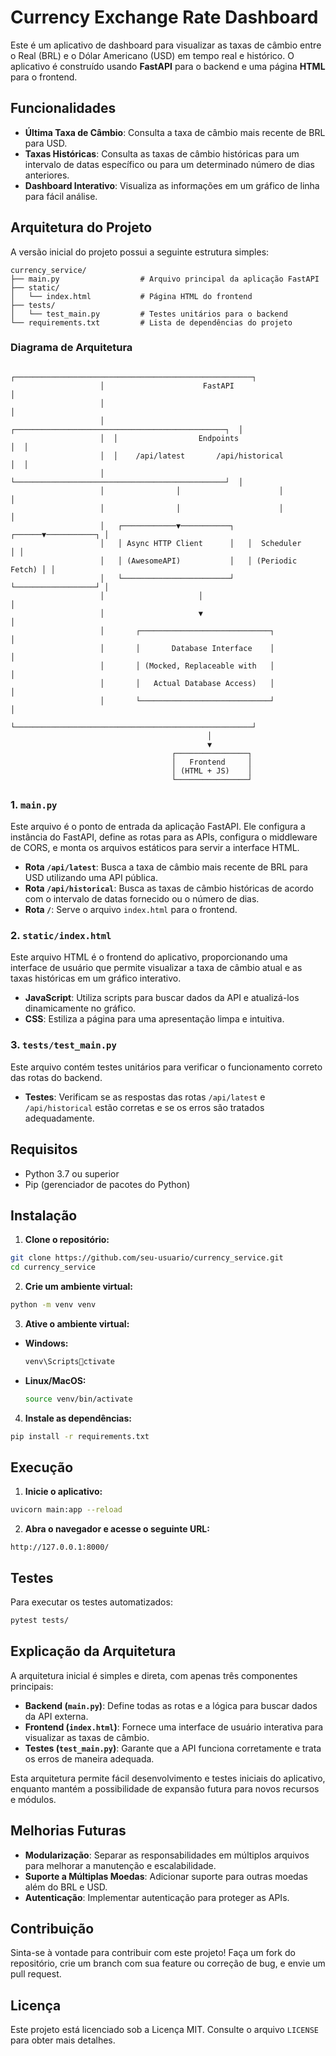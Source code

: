 # Currency Exchange Rate Dashboard

Este é um aplicativo de dashboard para visualizar as taxas de câmbio entre o Real (BRL) e o Dólar Americano (USD) em tempo real e histórico. O aplicativo é construído usando **FastAPI** para o backend e uma página **HTML** para o frontend.

## Funcionalidades

- **Última Taxa de Câmbio**: Consulta a taxa de câmbio mais recente de BRL para USD.
- **Taxas Históricas**: Consulta as taxas de câmbio históricas para um intervalo de datas específico ou para um determinado número de dias anteriores.
- **Dashboard Interativo**: Visualiza as informações em um gráfico de linha para fácil análise.

## Arquitetura do Projeto

A versão inicial do projeto possui a seguinte estrutura simples:

```
currency_service/
├── main.py                  # Arquivo principal da aplicação FastAPI
├── static/
│   └── index.html           # Página HTML do frontend
├── tests/
│   └── test_main.py         # Testes unitários para o backend
└── requirements.txt         # Lista de dependências do projeto
```

### Diagrama de Arquitetura

```plaintext
                    ┌─────────────────────────────────────────────────────┐
                    │                      FastAPI                        │
                    │                                                     │
                    │  ┌───────────────────────────────────────────────┐  │
                    │  │                  Endpoints                    │  │
                    │  │    /api/latest       /api/historical          │  │
                    │  └───────────────────────────────────────────────┘  │
                    │                │                      │             │
                    │                │                      │             │
                    │   ┌────────────▼───────────┐   ┌──────▼───────────┐ │
                    │   │ Async HTTP Client      │   │  Scheduler       │ │
                    │   │ (AwesomeAPI)           │   │ (Periodic Fetch) │ │
                    │   └────────────────────────┘   └──────────────────┘ │
                    │                     │                               │
                    │                     ▼                               │
                    │       ┌─────────────────────────────┐               │
                    │       │       Database Interface    │               │
                    │       │ (Mocked, Replaceable with   │               │
                    │       │   Actual Database Access)   │               │
                    │       └─────────────────────────────┘               │
                    └─────────────────────────────────────────────────────┘
                                            │
                                            ▼
                                    ┌────────────────┐
                                    │   Frontend     │
                                    │ (HTML + JS)    │
                                    └────────────────┘
```

### 1. `main.py`

Este arquivo é o ponto de entrada da aplicação FastAPI. Ele configura a instância do FastAPI, define as rotas para as APIs, configura o middleware de CORS, e monta os arquivos estáticos para servir a interface HTML.

- **Rota `/api/latest`**: Busca a taxa de câmbio mais recente de BRL para USD utilizando uma API pública.
- **Rota `/api/historical`**: Busca as taxas de câmbio históricas de acordo com o intervalo de datas fornecido ou o número de dias.
- **Rota `/`**: Serve o arquivo `index.html` para o frontend.

### 2. `static/index.html`

Este arquivo HTML é o frontend do aplicativo, proporcionando uma interface de usuário que permite visualizar a taxa de câmbio atual e as taxas históricas em um gráfico interativo.

- **JavaScript**: Utiliza scripts para buscar dados da API e atualizá-los dinamicamente no gráfico.
- **CSS**: Estiliza a página para uma apresentação limpa e intuitiva.

### 3. `tests/test_main.py`

Este arquivo contém testes unitários para verificar o funcionamento correto das rotas do backend.

- **Testes**: Verificam se as respostas das rotas `/api/latest` e `/api/historical` estão corretas e se os erros são tratados adequadamente.

## Requisitos

- Python 3.7 ou superior
- Pip (gerenciador de pacotes do Python)

## Instalação

1. **Clone o repositório:**

```bash
git clone https://github.com/seu-usuario/currency_service.git
cd currency_service
```

2. **Crie um ambiente virtual:**

```bash
python -m venv venv
```

3. **Ative o ambiente virtual:**

- **Windows:**

  ```bash
  venv\Scriptsctivate
  ```

- **Linux/MacOS:**

  ```bash
  source venv/bin/activate
  ```

4. **Instale as dependências:**

```bash
pip install -r requirements.txt
```

## Execução

1. **Inicie o aplicativo:**

```bash
uvicorn main:app --reload
```

2. **Abra o navegador e acesse o seguinte URL:**

```
http://127.0.0.1:8000/
```

## Testes

Para executar os testes automatizados:

```bash
pytest tests/
```

## Explicação da Arquitetura

A arquitetura inicial é simples e direta, com apenas três componentes principais:

- **Backend (`main.py`)**: Define todas as rotas e a lógica para buscar dados da API externa.
- **Frontend (`index.html`)**: Fornece uma interface de usuário interativa para visualizar as taxas de câmbio.
- **Testes (`test_main.py`)**: Garante que a API funciona corretamente e trata os erros de maneira adequada.

Esta arquitetura permite fácil desenvolvimento e testes iniciais do aplicativo, enquanto mantém a possibilidade de expansão futura para novos recursos e módulos.

## Melhorias Futuras

- **Modularização**: Separar as responsabilidades em múltiplos arquivos para melhorar a manutenção e escalabilidade.
- **Suporte a Múltiplas Moedas**: Adicionar suporte para outras moedas além do BRL e USD.
- **Autenticação**: Implementar autenticação para proteger as APIs.

## Contribuição

Sinta-se à vontade para contribuir com este projeto! Faça um fork do repositório, crie um branch com sua feature ou correção de bug, e envie um pull request.

## Licença

Este projeto está licenciado sob a Licença MIT. Consulte o arquivo `LICENSE` para obter mais detalhes.
